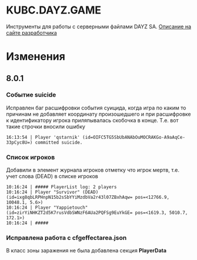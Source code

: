 # KUBC.DAYZ.GAME
Инструменты для работы с серверными файлами DAYZ SA. 
[Описание на сайте разработчика](https://kubcoder.ru/dayzgame/About)
# Изменения
## 8.0.1
### Событие suicide
Исправлен баг расшифровки события суицида, когда игра по каким то причинам не добавляет координату произошедшего и при расшифровке к идентификатору игрока приляпывалась скобочка в конце.
Т.е. вот такие строчки вносили ошибку
```
16:13:54 | Player 'qstarnik' (id=OIFC5TG5SbUbANAbOuMOCRAKGo-A9aAqCe-33pCyc8U=) committed suicide.
```
### Список игроков
Добавили в элемент журнала игроков отметку что игрок мертв, т.е. учет слова (DEAD) в списке игроков
```
10:16:24 | ##### PlayerList log: 2 players
10:16:24 | Player "Survivor" (DEAD) (id=ixg8qbLRPHnpN15b2sSbYYiMzdbVa2r43l07ZBxhAqw= pos=<12766.9, 10048.1, 5.6>)
10:16:24 | Player "Yappietouch" (id=zirYiNHKZT2d5K7rusVdbSWNzF6AUa2PQFSg9EuYkGE= pos=<1619.3, 5010.7, 172.1>)
10:16:24 | #####
```
### Исправлена работа с cfgeffectarea.json
В класс зоны заражения не была добавлена секция **PlayerData**